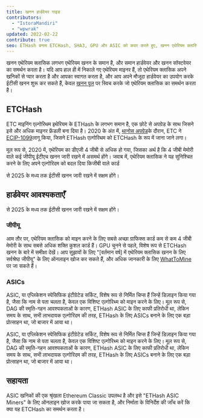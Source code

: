 ```yaml
---
title: खनन हार्डवेयर गाइड
contributors:
  - "IstoraMandiri"
  - "wpwrak"
updated: 2022-02-22
contribute: true
seo: ETHash बनाम ETCHash, SHA3, GPU और ASIC को कवर करते हुए, खनन एथेरियम क्लासिक के लिए हार्डवेयर आवश्यकताओं का एक संक्षिप्त विवरण।
---
```


खनन एथेरियम क्लासिक लगभग एथेरियम खनन के समान है, और समान हार्डवेयर और खनन सॉफ्टवेयर का समर्थन करता है। यदि आप हाल ही में निकाले गए एथेरियम माइनर हैं, तो एथेरियम क्लासिक अपने खनिकों से प्यार करता है और आपका स्वागत करता है, और आप अपने मौजूदा हार्डवेयर का उपयोग करके ईटीसी खनन शुरू कर सकते हैं, केवल [खनन पूल](/mining/pools) पर स्विच करके जो एथेरियम क्लासिक का समर्थन करता है।

## ETCHash

ETC माइनिंग एल्गोरिथम इथेरियम के ETHash के लगभग समान है, एक छोटे से अपग्रेड के साथ जिसने इसे और अधिक माइनर फ्रेंडली बना दिया है। 2020 के अंत में, [थानोस अपग्रेड](/blog/2020-11-27-thanos-hard-fork-upgrade)के दौरान, ETC ने [ECIP-1099](https://ecips.ethereumclassic.org/ECIPs/ecip-1099)लागू किया, जिसने ETHash एल्गोरिथम को ETCHash के रूप में जाना जाने लगा।

मूल रूप से, 2020 में, एथेरियम का डीएजी 4 जीबी से अधिक हो गया, जिसका अर्थ है कि 4 जीबी मेमोरी वाले कई जीपीयू ईटीएच खनन जारी रखने में असमर्थ होंगे। जवाब में, एथेरियम क्लासिक ने यह सुनिश्चित करने के लिए अपने एल्गोरिदम को बदल दिया कि</a>जीबी वाले कार्ड

से 2025 के मध्य तक ईटीसी खनन जारी रखने में सक्षम होंगे।</p> 



## हार्डवेयर आवश्यकताएँ

से 2025 के मध्य तक ईटीसी खनन जारी रखने में सक्षम होंगे।



### जीपीयू

आम तौर पर, एथेरियम क्लासिक को माइन करने के लिए सबसे अच्छा ग्राफिक्स कार्ड कम से कम 4 जीबी मेमोरी के साथ सबसे अधिक शक्ति कुशल कार्ड हैं। GPU चुनने से पहले, विशेष रूप से ETCHash खनन के बारे में समीक्षा देखें। आप सुझावों के लिए "[वर्तमान वर्ष] में एथेरियम क्लासिक खनन के लिए सर्वश्रेष्ठ जीपीयू" के लिए ऑनलाइन खोज कर सकते हैं, और अधिक जानकारी के लिए [WhatToMine](https://whattomine.com/coins?e4g=true) पर जा सकते हैं।



### ASICs

ASIC, या एप्लिकेशन स्पेसिफिक इंटीग्रेटेड सर्किट, विशेष रूप से निर्मित चिप्स हैं जिन्हें डिज़ाइन किया गया है, जैसा कि नाम से पता चलता है, केवल एक विशिष्ट एल्गोरिथ्म को माइन करने के लिए। मूल रूप से, DAG की स्मृति-गहन आवश्यकताओं के कारण, ETHash ASIC के लिए काफी प्रतिरोधी था, लेकिन समय के साथ, सभी लाभदायक एल्गोरिदम की तरह, ETHash के लिए ASICs बनाने के लिए एक बड़ा प्रोत्साहन था, जो बाजार में आया था।

ASIC, या एप्लिकेशन स्पेसिफिक इंटीग्रेटेड सर्किट, विशेष रूप से निर्मित चिप्स हैं जिन्हें डिज़ाइन किया गया है, जैसा कि नाम से पता चलता है, केवल एक विशिष्ट एल्गोरिथ्म को माइन करने के लिए। मूल रूप से, DAG की स्मृति-गहन आवश्यकताओं के कारण, ETHash ASIC के लिए काफी प्रतिरोधी था, लेकिन समय के साथ, सभी लाभदायक एल्गोरिदम की तरह, ETHash के लिए ASICs बनाने के लिए एक बड़ा प्रोत्साहन था, जो बाजार में आया था।



## सहायता

ASIC खनिकों की एक श्रृंखला Ethereum Classic उपलब्ध है और इसे "ETHash ASIC Miners" के लिए ऑनलाइन खोज करके पाया जा सकता है, और निर्माता के विनिर्देश की जाँच करें कि क्या यह ETCHash का समर्थन करता है।

